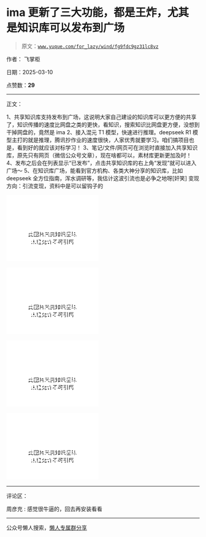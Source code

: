 # ima 更新了三大功能，都是王炸，尤其是知识库可以发布到广场

> 原文：[`www.yuque.com/for_lazy/wind/fg9fdc9gz31lc8vz`](https://www.yuque.com/for_lazy/wind/fg9fdc9gz31lc8vz)

作者： 飞掌柜

日期：2025-03-10

点赞数：**29**

* * *

正文：

1、共享知识库支持发布到广场，这说明大家自己建设的知识库可以更方便的共享了，知识传播的速度比网盘之类的更快，看知识，搜索知识比网盘更方便，没想到干掉网盘的，竟然是 ima
2、接入混元 T1 模型，快速进行推理。deepseek
R1 模型主打的就是推理，腾讯抄作业的速度很快，人家优秀就要学习。咱们搞项目也是，看到好的就应该对标学习！
3、笔记/文件/网页可在浏览时直接加入共享知识库，原先只有网页（微信公众号文章），现在啥都可以，素材库更新更加及时！
4、发布之后会在列表显示“已发布”，点击共享知识库的右上角“发现”就可以进入广场～
5、在知识库广场，能看到官方机构、各类大神分享的知识库，比如 deepseek 全方位指南，浑水调研等，我估计这波引流也是必争之地呀[奸笑]
变现方向：引流变现，资料中是可以留钩子的

![](img/611c9de3e4e551e626a8f3d216cec740.png "None")

![](img/d02da0d712b13d5e91e4f4a7b6293675.png "None")

![](img/ac65756ccc0edf7a33f8c0a726e503b8.png "None")

![](img/cf27d311188d5183ad024ed7cfa343fa.png "None")

* * *

评论区：

周彦充 : 感觉很牛逼的，回去再安装看看

* * *

公众号懒人搜索，[懒人专属群分享](https://lazybook.fun/#/blog/group)